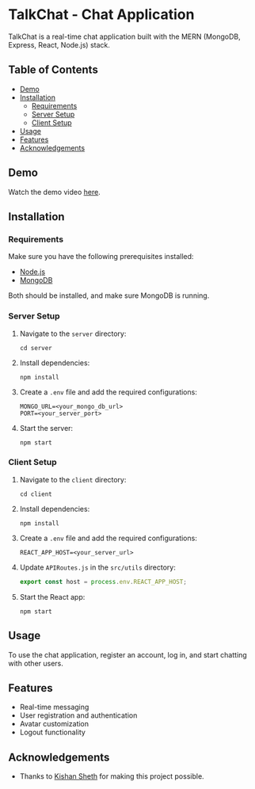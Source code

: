 # TalkChat - Chat Application

TalkChat is a real-time chat application built with the MERN (MongoDB, Express, React, Node.js) stack.

## Table of Contents

- [Demo](#demo)
- [Installation](#installation)
  - [Requirements](#requirements)
  - [Server Setup](#server-setup)
  - [Client Setup](#client-setup)
- [Usage](#usage)
- [Features](#features)
- [Acknowledgements](#acknowledgements)

## Demo

Watch the demo video [here](./path/to/demo.mp4).

## Installation

### Requirements

Make sure you have the following prerequisites installed:

- [Node.js](https://nodejs.org/en/download)
- [MongoDB](https://www.mongodb.com/docs/manual/administration/install-community/)

Both should be installed, and make sure MongoDB is running.

### Server Setup

1. Navigate to the `server` directory:

   ```shell
   cd server
   ```

2. Install dependencies:

   ```shell
   npm install
   ```

3. Create a `.env` file and add the required configurations:

   ```env
   MONGO_URL=<your_mongo_db_url>
   PORT=<your_server_port>
   ```

4. Start the server:

   ```shell
   npm start
   ```

### Client Setup

1. Navigate to the `client` directory:

   ```shell
   cd client
   ```

2. Install dependencies:

   ```shell
   npm install
   ```

3. Create a `.env` file and add the required configurations:

   ```env
   REACT_APP_HOST=<your_server_url>
   ```

4. Update `APIRoutes.js` in the `src/utils` directory:

   ```javascript
   export const host = process.env.REACT_APP_HOST;
   ```

5. Start the React app:

   ```shell
   npm start
   ```

## Usage

To use the chat application, register an account, log in, and start chatting with other users.

## Features

- Real-time messaging
- User registration and authentication
- Avatar customization
- Logout functionality

## Acknowledgements

- Thanks to  [Kishan Sheth]([https://socket.io/](https://www.youtube.com/@KishanSheth21)https://www.youtube.com/@KishanSheth21) for making this project possible.
```
